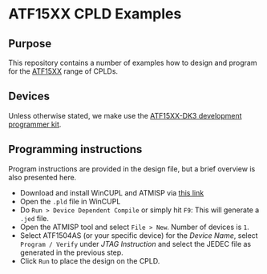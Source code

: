 # ATF15XX CPLD Examples

## Purpose

This repository contains a number of examples how to design and program for the
[ATF15XX](https://ww1.microchip.com/downloads/en/DeviceDoc/Atmel-3614-CPLD-ATF15-Overview.pdf)
range of CPLDs.

## Devices

Unless otherwise stated, we make use the [ATF15XX-DK3 development programmer
kit](https://www.microchip.com/en-us/development-tool/atf15xx-dk3-u).

## Programming instructions

Program instructions are provided in the design file, but a brief overview
is also presented here.

* Download and install WinCUPL and ATMISP via 
  [this link](https://www.microchip.com/en-us/products/fpgas-and-plds/spld-cplds/pld-design-resources)
* Open the `.pld` file in WinCUPL
* Do `Run > Device Dependent Compile` or simply hit `F9`: This will generate a
  `.jed` file.
* Open the ATMISP tool and select `File > New`. Number of devices is `1`.
* Select ATF1504AS (or your specific device) for the *Device Name*, select
  `Program / Verify` under *JTAG Instruction* and select the JEDEC file as
  generated in the previous step.
* Click `Run` to place the design on the CPLD.